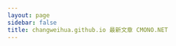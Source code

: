 ```yaml
---
layout: page
sidebar: false
title: changweihua.github.io 最新文章 CMONO.NET
---
```


<ClientOnly>
  <ArchiveList />
</ClientOnly>

<script lang="ts" setup>
import ArchiveList from '@/components/ArchiveList.vue'
</script>
  

